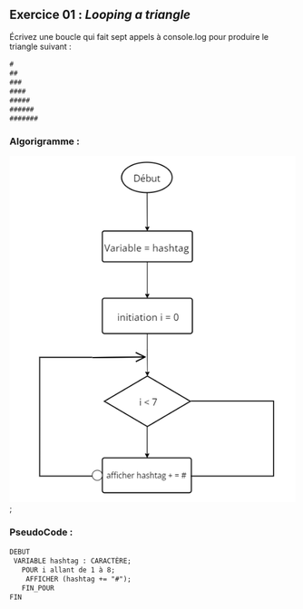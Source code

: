 ## Exercice 01 : _Looping a triangle_

<p>Écrivez une boucle qui fait sept appels à console.log pour produire le triangle suivant :</p>

```
#
##
###
####
#####
######
#######
```

### Algorigramme :

![](exercice-01-algo.png);

### PseudoCode :

```
DEBUT
 VARIABLE hashtag : CARACTÈRE;
   POUR i allant de 1 à 8;
    AFFICHER (hashtag += "#");
   FIN_POUR
FIN
```
